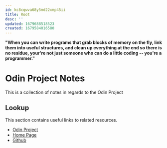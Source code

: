 ```yaml
---
id: kc8cqwva68y5md22xmp45ii
title: Root
desc: ''
updated: 1679688518523
created: 1679584016580
---
```


**"When you can write programs that grab blocks of memory on the fly, link them into useful structures, and clean up everything at the end so there is no residue, your're not just someone who can do a little coding -- you're a programmer."**

# Odin Project Notes

This is a collection of notes in regards to the Odin Project

## Lookup

This section contains useful links to related resources.

- [Odin Project](https://www.theodinproject.com/dashboard)
- [Home Page](https://iquainti.github.io/)
- [Github](https://github.com/IQuaintI/odin_project)

